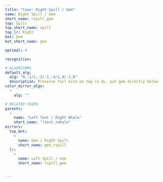 ```yaml
---
title: "Case: Right Spill / Gem"
name: Right Spill / Gem
short_name: rspill_gem
top: Spill
top_short_name: spill
top_lr: Right
bot: Gem
bot_short_name: gem

optimal: 4

recognition:

# ALGORITHMS
default_alg:
  alg: "0,-1/1,-2/-1,-4/1,4/-1,0"
  description: Preserve full kite on top in UL, put gem directly below isolated corner on top (in this case, UFR/DFR).
color_mirror_algs:
  -
    alg: ""

# RELATED CASES
parents:
  -
    name: "Left Tent / Right Whale"
    short_name: "ltent_rwhale"
mirrors:
  top_bot:
    -
      name: Gem / Right Spill
      short_name: gem_rspill
  lr:
    -
      name: Left Spill / Gem
      short_name: lspill_gem


---
```


